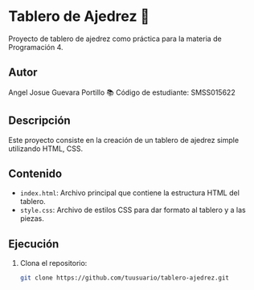 # Tablero de Ajedrez 🚀

Proyecto de tablero de ajedrez como práctica para la materia de Programación 4.

## Autor
Angel Josue Guevara Portillo 📚
Código de estudiante: SMSS015622

## Descripción
Este proyecto consiste en la creación de un tablero de ajedrez simple utilizando HTML, CSS.
## Contenido
- `index.html`: Archivo principal que contiene la estructura HTML del tablero.
- `style.css`: Archivo de estilos CSS para dar formato al tablero y a las piezas.

## Ejecución

1. Clona el repositorio:

   ```bash
   git clone https://github.com/tuusuario/tablero-ajedrez.git
